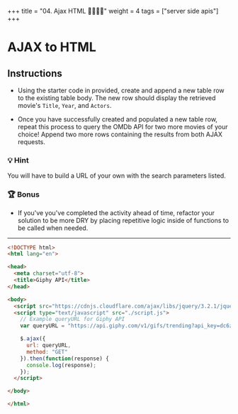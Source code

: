 +++
title = "04. Ajax HTML 👩‍🎓👨‍🎓"
weight = 4
tags = ["server side apis"] 
+++

# AJAX to HTML

## Instructions

* Using the starter code in provided, create and append a new table row to the existing table body. The new row should display the retrieved movie's `Title`, `Year`, and `Actors`.

* Once you have successfully created and populated a new table row, repeat this process to query the OMDb API for two more movies of your choice! Append two more rows containing the results from both AJAX requests.

### 💡 Hint 

You will have to build a URL of your own with the search parameters listed.

### 🏆 Bonus

* If you've you've completed the activity ahead of time, refactor your solution to be more DRY by placing repetitive logic inside of functions to be called when needed.

---


```html
<!DOCTYPE html>
<html lang="en">

<head>
  <meta charset="utf-8">
  <title>Giphy API</title>
</head>

<body>
  <script src="https://cdnjs.cloudflare.com/ajax/libs/jquery/3.2.1/jquery.min.js"></script>
  <script type="text/javascript" src="./script.js">
    // Example queryURL for Giphy API
    var queryURL = "https://api.giphy.com/v1/gifs/trending?api_key=dc6zaTOxFJmzC";

    $.ajax({
      url: queryURL,
      method: "GET"
    }).then(function(response) {
      console.log(response);
    });
  </script>

</body>

</html>

```